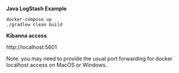 **Java LogStash Example**

```
docker-compose up
./gradlew clean build
```


**Kibanna access**

http://localhost:5601

Note: you may need to provide the usual port forwarding for docker localhost access on MacOS or Windows.